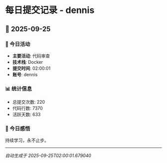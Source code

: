 # 每日提交记录 - dennis

## 📅 2025-09-25

### 🎯 今日活动
- **主要活动**: 代码审查
- **技术栈**: Docker
- **提交时间**: 02:00:01
- **账号**: dennis

### 📊 统计信息
- 总提交次数: 220
- 代码行数: 7370
- 活跃天数: 633

### 💭 今日感悟
持续学习，永不止步。

---
*自动生成于 2025-09-25T02:00:01.679040*
